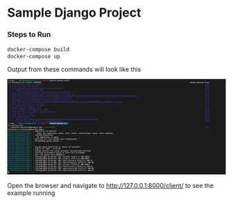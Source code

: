 # Sample Django Project 

### Steps to Run
```
docker-compose build
docker-compose up  
```
Output from these commands will look like this

![alt](images/output.png)

Open the browser and navigate to http://127.0.0.1:8000/client/ to see the example running
